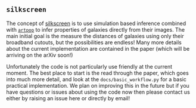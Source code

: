 ``silkscreen``
--------------

The concept of [silkscreen](https://www.castlefineart.com/blog/all-about-silkscreens) is to use simulation based inference combined with [``artpop``](https://github.com/ArtificialStellarPopulations/ArtPop) to infer properties of galaxies directly from their images. The main initial goal is the measure the distances of galaxies using only their broadband cutouts, but the possibilities are endless! Many more details about the current implementation are contained in the paper (which will be arriving on the arXiv soon!)

Unfortunately the code is not particularly use friendly at the current moment. The best place to start is the read through the paper, which goes into much more detail, and look at the ``docs/basic_workflow.py`` for a basic practical implementation. We plan on improving this in the future but if you have questions or issues about using the code now then please contact us either by raising an issue here or directly by email!
